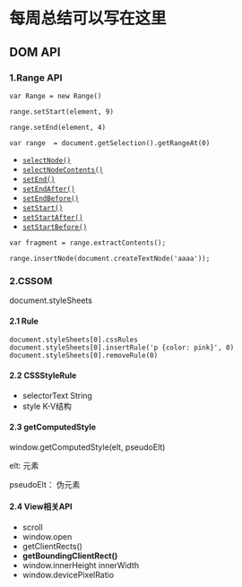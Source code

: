 # 每周总结可以写在这里

## DOM API

### 1.Range API

```
var Range = new Range()

range.setStart(element, 9)

range.setEnd(element, 4)

var range  = document.getSelection().getRangeAt(0)
```

- [`selectNode()`](https://developer.mozilla.org/zh-CN/docs/Web/API/Range/selectNode)
- [`selectNodeContents()`](https://developer.mozilla.org/zh-CN/docs/Web/API/Range/selectNodeContents)
- [`setEnd()`](https://developer.mozilla.org/zh-CN/docs/Web/API/Range/setEnd)
- [`setEndAfter()`](https://developer.mozilla.org/zh-CN/docs/Web/API/Range/setEndAfter)
- [`setEndBefore()`](https://developer.mozilla.org/zh-CN/docs/Web/API/Range/setEndBefore)
- [`setStart()`](https://developer.mozilla.org/zh-CN/docs/Web/API/Range/setStart)
- [`setStartAfter()`](https://developer.mozilla.org/zh-CN/docs/Web/API/Range/setStartAfter)
- [`setStartBefore()`](https://developer.mozilla.org/zh-CN/docs/Web/API/Range/setStartBefore)

```
var fragment = range.extractContents();

range.insertNode(document.createTextNode('aaaa'));
```

### 2.CSSOM

document.styleSheets

#### 2.1 Rule

```
document.styleSheets[0].cssRules
document.styleSheets[0].insertRule('p {color: pink}', 0)
document.styleSheets[0].removeRule(0)
```

#### 2.2 CSSStyleRule

- selectorText String
- style K-V结构

#### 2.3 getComputedStyle

window.getComputedStyle(elt, pseudoElt)

elt: 元素

pseudoElt： 伪元素

#### 2.4 View相关API

- scroll
- window.open
- getClientRects()
- **getBoundingClientRect()**
- window.innerHeight innerWidth
- window.devicePixelRatio